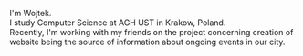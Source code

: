 I'm Wojtek.<br/>
I study Computer Science at AGH UST in Krakow, Poland.<br/>
Recently, I'm working with my friends on the project concerning creation of website being the source of information about ongoing events in our city.<br/>

